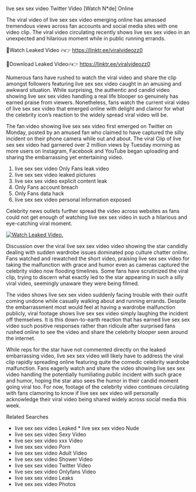 ﻿live sex sex video Twitter Video [Watch N*de] Online

The viral video of ﻿live sex sex video emerging online has amassed tremendous views across fan accounts and social media sites with one video clip. The viral video circulating recently shows ﻿live sex sex video in an unexpected and hilarious moment while in public running errands. 

🔴Watch Leaked Video 🔥👉  https://linktr.ee/viralvideozz0 

🔴Download Leaked Video🔥👉  https://linktr.ee/viralvideozz0 

Numerous fans have rushed to watch the viral video and share the clip amongst followers featuring ﻿live sex sex video caught in an amusing and awkward situation. While surprising, the authentic and candid video showing ﻿live sex sex video handling a real life blooper so genuinely has earned praise from viewers. Nonetheless, fans watch the current viral video of ﻿live sex sex video that emerged online with delight and clamor for what the celebrity icon’s reaction to the widely spread viral video will be.

The fan video showing ﻿live sex sex video first emerged on Twitter on Monday, posted by an amused fan who claimed to have captured the silly incident on their phone camera while out and about. The viral Clip of ﻿live sex sex video had garnered over 2 million views by Tuesday morning as more users on Instagram, Facebook and YouTube began uploading and sharing the embarrassing yet entertaining video. 

1. ﻿live sex sex video Only Fans leak video
2. ﻿live sex sex video leaked pictures
3. ﻿live sex sex video explicit content leak
4. Only Fans account breach
5. Only Fans data hack
6. ﻿live sex sex video personal information exposed

Celebrity news outlets further spread the video across websites as fans could not get enough of watching ﻿live sex sex video in such a hilarious and eye-catching viral moment. 

[![Watch Leaked Video.](https://miro.medium.com/v2/resize:fit:828/format:webp/1*cilzJN44JGOrTw9NJCrNHA.gif "Watch Leaked Video")](https://linktr.ee/viralvideozz0)

Discussion over the viral ﻿live sex sex video video showing the star candidly dealing with sudden wardrobe issues dominated pop culture chatter online. Fans watched and rewatched the short video, praising ﻿live sex sex video for taking the malfunction with grace and humor even as cameras captured the celebrity video now flooding timelines. Some fans have scrutinized the viral clip, trying to discern what exactly led to the star appearing in such a silly viral video, seemingly unaware they were being filmed.

The video shows ﻿live sex sex video suddenly facing trouble with their outfit coming undone while casually walking about and running errands. Despite the embarrassment most would feel at having a wardrobe malfunction publicly, viral footage shows ﻿live sex sex video simply laughing the incident off themselves. It is this down-to-earth reaction that has earned ﻿live sex sex video such positive responses rather than ridicule after surprised fans rushed online to see the video and share the celebrity blooper seen around the internet.  

While reps for the star have not commented directly on the leaked embarrassing video, ﻿live sex sex video will likely have to address the viral clip rapidly spreading online featuring quite the comedic celebrity wardrobe malfunction. Fans eagerly watch and share the video showing ﻿live sex sex video handling the potentially humiliating public incident with such grace and humor, hoping the star also sees the humor in their candid moment going viral too. For now, footage of the celebrity video continues circulating with fans clamoring to know if ﻿live sex sex video will personally acknowledge their viral video being shared widely across social media this week.

Related Searches
* ﻿live sex sex video Leaked
﻿* live sex sex video Nude
* ﻿live sex sex video Sexy Video
* ﻿live sex sex video xxx Video
* ﻿live sex sex video Porn
* ﻿live sex sex video Adult Video
* ﻿live sex sex video Shower Video
* ﻿live sex sex video Twitter Video
* ﻿live sex sex video Onlyfans Video
* ﻿live sex sex video Leaks
* ﻿live sex sex video Photos